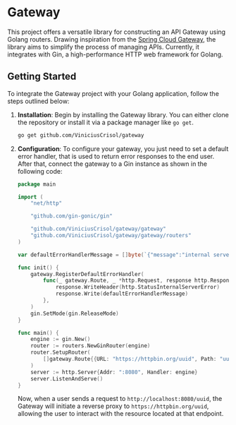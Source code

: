 # Gateway

This project offers a versatile library for constructing an API Gateway using Golang routers. Drawing inspiration from
the [Spring Cloud Gateway](https://github.com/spring-cloud/spring-cloud-gateway), the library aims to simplify the
process of managing APIs. Currently, it integrates with Gin, a high-performance HTTP web framework for Golang.

## Getting Started

To integrate the Gateway project with your Golang application, follow the steps outlined below:

1. **Installation**: Begin by installing the Gateway library.
   You can either clone the repository or install it via a package manager like `go get`.

    ```bash
    go get github.com/ViniciusCrisol/gateway
    ```

2. **Configuration**: To configure your gateway, you just need to set a default error handler, that is used to return
   error responses to the end user. After that, connect the gateway to a Gin instance as shown in the following code:

   ```go
   package main
   
   import (
       "net/http"
   
       "github.com/gin-gonic/gin"
   
       "github.com/ViniciusCrisol/gateway/gateway"
       "github.com/ViniciusCrisol/gateway/gateway/routers"
   )
   
   var defaultErrorHandlerMessage = []byte(`{"message":"internal server error"}`)
   
   func init() {
       gateway.RegisterDefaultErrorHandler(
           func(_ gateway.Route, _ *http.Request, response http.ResponseWriter) {
               response.WriteHeader(http.StatusInternalServerError)
               response.Write(defaultErrorHandlerMessage)
           },
       )
       gin.SetMode(gin.ReleaseMode)
   }
   
   func main() {
       engine := gin.New()
       router := routers.NewGinRouter(engine)
       router.SetupRouter(
           []gateway.Route{{URL: "https://httpbin.org/uuid", Path: "uuid", Method: http.MethodGet}},
       )
       server := http.Server{Addr: ":8080", Handler: engine}
       server.ListenAndServe()
   }
   ```

   Now, when a user sends a request to `http://localhost:8080/uuid`, the Gateway will initiate a reverse proxy
   to `https://httpbin.org/uuid`, allowing the user to interact with the resource located at that endpoint.
